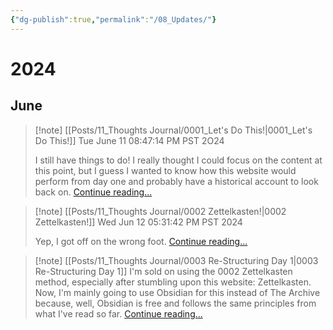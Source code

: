 ```yaml
---
{"dg-publish":true,"permalink":"/08_Updates/"}
---
```


# 2024 
## June

> [!note] [[Posts/11_Thoughts Journal/0001_Let's Do This!\|0001_Let's Do This!]]
> Tue June 11 08:47:14 PM PST 2O24 
> 
> I still have things to do! I really thought I could focus on the content at this point, but I guess I wanted to know how this website would perform from day one and probably have a historical account to look back on. [Continue reading...](https://circumscribedman.xyz/posts/11-thoughts-journal/0001-let-s-do-this/)

> [!note] [[Posts/11_Thoughts Journal/0002 Zettelkasten!\|0002 Zettelkasten!]]
> Wed Jun 12 05:31:42 PM PST 2024
> 
> Yep, I got off on the wrong foot. [Continue reading...](https://circumscribedman.xyz/Posts/11_Thoughts%20Journal/0002%20Zettelkasten!/)

> [!note] [[Posts/11_Thoughts Journal/0003 Re-Structuring Day 1\|0003 Re-Structuring Day 1]]
> I'm sold on using the 0002 Zettelkasten method, especially after stumbling upon this website: Zettelkasten. Now, I'm mainly going to use Obsidian for this instead of The Archive because, well, Obsidian is free and follows the same principles from what I've read so far. [Continue reading...](https://circumscribedman.xyz/Posts/11_Thoughts%20Journal/0003%20Re-Structuring/)





